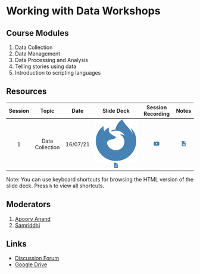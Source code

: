 
# Working with Data Workshops

## Course Modules

1.  Data Collection
2.  Data Management
3.  Data Processing and Analysis
4.  Telling stories using data
5.  Introduction to scripting languages

## Resources

| Session |      Topic      |   Date   |                                                                                                                                                                                                                   Slide Deck                                                                                                                                                                                                                    |                                                                 Session Recording                                                                  |                                                                                                         Notes                                                                                                          |
|:-------:|:---------------:|:--------:|:-----------------------------------------------------------------------------------------------------------------------------------------------------------------------------------------------------------------------------------------------------------------------------------------------------------------------------------------------------------------------------------------------------------------------------------------------:|:--------------------------------------------------------------------------------------------------------------------------------------------------:|:----------------------------------------------------------------------------------------------------------------------------------------------------------------------------------------------------------------------:|
|    1    | Data Collection | 16/07/21 | [<img src="README_files/figure-gfm/fa-icon-04d8943b346a3f0c6db1942669647b3e.svg"/>](https://civicdatalab.in/Working-with-Data-Workshops/modules/module_1_data_collection/session-1.html) [<img src="README_files/figure-gfm/fa-icon-704107a8ec266481171efac225e45a15.svg" style="width:0.75em;height:1em" />](https://civicdatalab.in/Working-with-Data-Workshops/modules/module_1_data_collection/session-1.pdf) | [<img src="README_files/figure-gfm/fa-icon-e1694ccba0057b8f2d2603d88514e395.svg" style="width:1.12em;height:1em" />](https://youtu.be/DwfiBPyxlLM) | [<img src="README_files/figure-gfm/fa-icon-fbef31770a1c71039de4bfee3d61ebb4.svg" style="width:0.75em;height:1em" />](https://docs.google.com/document/d/1ZBMfqCvjPmqRQr2cUpVazK81SYK4GFJK3qf3uXxJoOY/edit?usp=sharing) |

Note: You can use keyboard shortcuts for browsing the HTML version of
the slide deck. Press `h` to view all shortcuts.

## Moderators

1.  [Apoorv Anand](mailto:apoorv@civicdatalab.in)
2.  [Samriddhi](mailto:samriddhi@civicdatalab.in)

## Links

-   [Discussion
    Forum](https://chat.civicdatalab.in/group/vidhi-data-workshops)
-   [Google
    Drive](https://drive.google.com/drive/folders/1RFCQ19wUuMB5QRTpbEndCjHu_zQ8Rx6y?usp=sharing)
